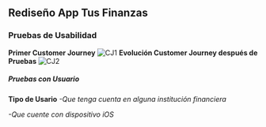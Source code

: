 ## Rediseño App Tus Finanzas
### Pruebas de Usabilidad
**Primer Customer Journey**
![CJ1](https://i.imgur.com/V1Uo4DD.jpg)
**Evolución Customer Journey después de Pruebas**
![CJ2](https://i.imgur.com/mdIodns.jpg)
##### Pruebas con Usuario
**Tipo de Usario**
*-Que tenga cuenta en alguna institución financiera*

*-Que cuente con dispositivo iOS*
